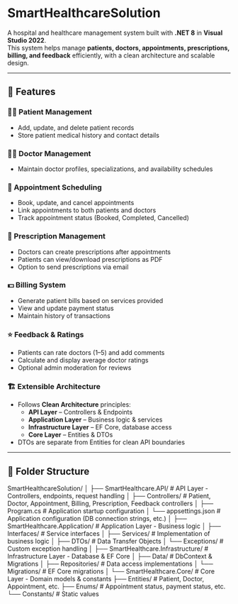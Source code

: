 # SmartHealthcareSolution

A hospital and healthcare management system built with **.NET 8** in **Visual Studio 2022**.  
This system helps manage **patients, doctors, appointments, prescriptions, billing, and feedback** efficiently, with a clean architecture and scalable design.

---

## 🚀 Features

### 🧑‍⚕️ Patient Management
- Add, update, and delete patient records
- Store patient medical history and contact details

### 👨‍⚕️ Doctor Management
- Maintain doctor profiles, specializations, and availability schedules

### 📅 Appointment Scheduling
- Book, update, and cancel appointments
- Link appointments to both patients and doctors
- Track appointment status (Booked, Completed, Cancelled)

### 💊 Prescription Management
- Doctors can create prescriptions after appointments
- Patients can view/download prescriptions as PDF
- Option to send prescriptions via email

### 💵 Billing System
- Generate patient bills based on services provided
- View and update payment status
- Maintain history of transactions

### ⭐ Feedback & Ratings
- Patients can rate doctors (1–5) and add comments
- Calculate and display average doctor ratings
- Optional admin moderation for reviews

### 🏗 Extensible Architecture
- Follows **Clean Architecture** principles:
  - **API Layer** – Controllers & Endpoints
  - **Application Layer** – Business logic & services
  - **Infrastructure Layer** – EF Core, database access
  - **Core Layer** – Entities & DTOs
- DTOs are separate from Entities for clean API boundaries

---

## 📂 Folder Structure
SmartHealthcareSolution/
│
├── SmartHealthcare.API/           # API Layer - Controllers, endpoints, request handling
│   ├── Controllers/                # Patient, Doctor, Appointment, Billing, Prescription, Feedback controllers
│   ├── Program.cs                  # Application startup configuration
│   └── appsettings.json            # Application configuration (DB connection strings, etc.)
│
├── SmartHealthcare.Application/    # Application Layer - Business logic
│   ├── Interfaces/                  # Service interfaces
│   ├── Services/                     # Implementation of business logic
│   ├── DTOs/                         # Data Transfer Objects
│   └── Exceptions/                   # Custom exception handling
│
├── SmartHealthcare.Infrastructure/ # Infrastructure Layer - Database & EF Core
│   ├── Data/                         # DbContext & Migrations
│   ├── Repositories/                 # Data access implementations
│   └── Migrations/                   # EF Core migrations
│
└── SmartHealthcare.Core/            # Core Layer - Domain models & constants
    ├── Entities/                     # Patient, Doctor, Appointment, etc.
    ├── Enums/                        # Appointment status, payment status, etc.
    └── Constants/                    # Static values


